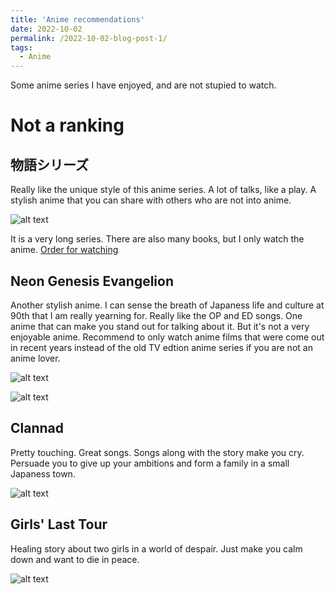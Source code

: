 ```yaml
---
title: 'Anime recommendations'
date: 2022-10-02
permalink: /2022-10-02-blog-post-1/
tags:
  - Anime
---
```


Some anime series I have enjoyed, and are not stupied to watch.

Not a ranking
======
物語シリーズ
------

Really like the unique style of this anime series. A lot of talks, like a play. A stylish anime that you can share with others who are not into anime. 

![alt text](https://upload.wikimedia.org/wikipedia/zh/a/aa/Monogatari_Series_Second_Season_Logo.jpg)

It is a very long series. There are also many books, but I only watch the anime. 
[Order for watching](https://mag.app-liv.jp/archive/131234/#627757)

Neon Genesis Evangelion
------

Another stylish anime. I can sense the breath of Japaness life and culture at 90th that I am really yearning for. Really like the OP and ED songs. One anime that can make you stand out for talking about it. But it's  not a very enjoyable anime. Recommend to only watch anime films that were come out in recent years instead of the old TV edtion anime series if you are not an anime lover.

![alt text](https://wallpaperaccess.com/full/3724556.png)

![alt text](https://static.zerochan.net/Neon.Genesis.Evangelion.full.232276.jpg)

Clannad
------

Pretty touching. Great songs. Songs along with the story make you cry. Persuade you to give up your ambitions and form a family in a small Japaness town. 

![alt text](https://s4.anilist.co/file/anilistcdn/media/anime/cover/large/bx1723-PzMdQPvfcxxA.png)

Girls' Last Tour
------

Healing story about two girls in a world of despair. Just make you calm down and want to die in peace.

![alt text](https://i0.wp.com/moereviews.com/wp-content/uploads/2019/01/screenshot126-1.jpg?resize=752%2C440&ssl=1)



